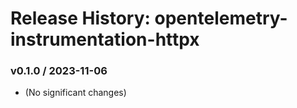 # Release History: opentelemetry-instrumentation-httpx

### v0.1.0 / 2023-11-06

* (No significant changes)
